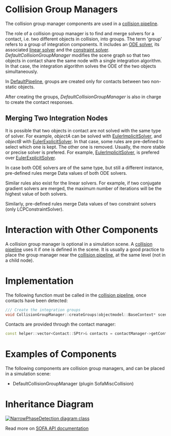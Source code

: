 Collision Group Managers
========================

The collision group manager components are used in a [collision pipeline](https://www.sofa-framework.org/community/doc/using-sofa/components/collisions/pipelines/collisionpipeline).

The role of a collision group manager is to find and merge solvers for a contact, i.e. two different objects in collision, into groups.
The term 'group' refers to a group of integration components.
It includes an [ODE solver](https://www.sofa-framework.org/community/doc/using-sofa/simulation-principles/system-resolution/integration-scheme), its associated [linear solver](https://www.sofa-framework.org/community/doc/simulation-principles/system-resolution/linear-solver/) and the [constraint solver](https://www.sofa-framework.org/community/doc/using-sofa/simulation-principles/constraint/lagrange-constraint).
_DefaultCollisionGroupManager_ modifies the scene graph so that two objects in contact share the same node with a single integration algorithm.
In that case, the integration algorithm solves the ODE of the two objects simultaneously.

In [DefaultPipeline](https://www.sofa-framework.org/community/doc/using-sofa/components/collisions/pipelines/defaultpipeline), groups are created only for contacts between two non-static objects.

After creating the groups, _DefaultCollisionGroupManager_ is also in charge to create the contact responses. 

## Merging Two Integration Nodes

It is possible that two objects in contact are not solved with the same type of solver.
For example, _objectA_ can be solved with [EulerImplicitSolver](https://www.sofa-framework.org/community/doc/components/integrationschemes/eulerimplicitsolver/), and _objectB_ with [EulerExplicitSolver](https://www.sofa-framework.org/community/doc/components/integrationschemes/eulerexplicitsolver/).
In that case, some rules are pre-defined to select which one is kept.
The other one is removed.
Usually, the more stable or precise solver is prefered.
For example, [EulerImplicitSolver](https://www.sofa-framework.org/community/doc/components/integrationschemes/eulerimplicitsolver/), is prefered over [EulerExplicitSolver](https://www.sofa-framework.org/community/doc/components/integrationschemes/eulerexplicitsolver/).

In case both ODE solvers are of the same type, but still a different instance, pre-defined rules merge Data values of both ODE solvers.

Similar rules also exist for the linear solvers.
For example, if two conjugate gradient solvers are merged, the maximum number of iterations will be the highest value of both solvers.

Similarly, pre-defined rules merge Data values of two constraint solvers (only LCPConstraintSolver).

Interaction with Other Components
==============

A collision group manager is optional in a simulation scene.
A [collision pipeline](https://www.sofa-framework.org/community/doc/using-sofa/components/collisions/pipelines/collisionpipeline) uses it if one is defined in the scene.
It is usually a good practice to place the group manager near the [collision pipeline](https://www.sofa-framework.org/community/doc/using-sofa/components/collisions/pipelines/collisionpipeline), at the same level (not in a child node).

Implementation
==============

The following function must be called in the [collision pipeline](https://www.sofa-framework.org/community/doc/using-sofa/components/collisions/pipelines/collisionpipeline), once contacts have been detected:
```cpp
/// Create the integration groups
void CollisionGroupManager::createGroups(objectmodel::BaseContext* scene, const sofa::helper::vector<Contact::SPtr>& contacts)
```

Contacts are provided through the contact manager:
```cpp
const helper::vector<Contact::SPtr>& contacts = contactManager->getContacts();
```

Examples of Components
======================

The following components are collision group managers, and can be placed in a simulation scene:

- DefaultCollisionGroupManager (plugin SofaMiscCollision)

Inheritance Diagram
===================

<a href="https://www.sofa-framework.org/api/master/sofa/html/classsofa_1_1core_1_1collision_1_1_collision_group_manager.html">
<img src="https://www.sofa-framework.org/api/master/sofa/html/classsofa_1_1core_1_1collision_1_1_collision_group_manager__inherit__graph.png" title="NarrowPhaseDetection diagram class"/>
</a>

Read more on [SOFA API documentation](https://www.sofa-framework.org/api/master/sofa/html/classsofa_1_1core_1_1collision_1_1_collision_group_manager.html)
